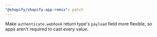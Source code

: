 ```yaml
---
"@shopify/shopify-app-remix": patch
---
```


Make `authenticate.webhook` return type's `payload` field more flexible, so apps aren't required to cast every value.
